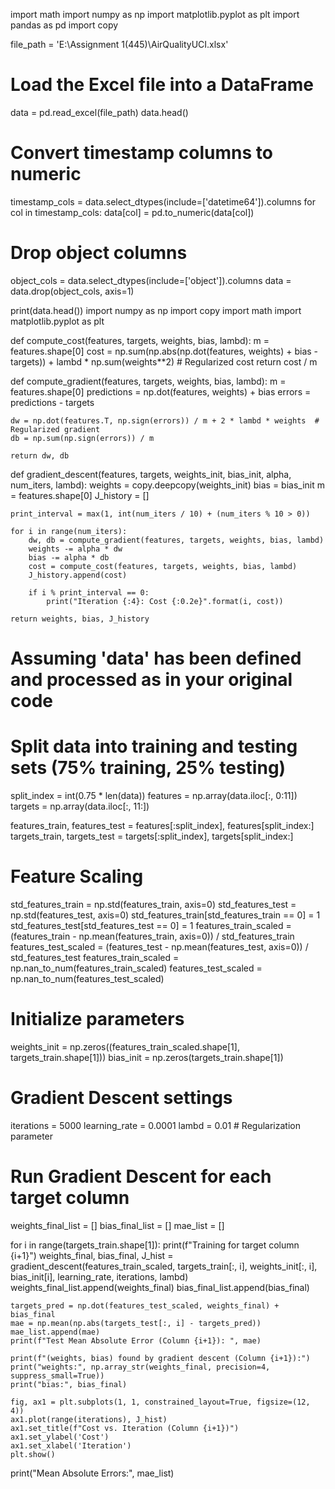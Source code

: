 import math
import numpy as np
import matplotlib.pyplot as plt
import pandas as pd
import copy

file_path = 'E:\Assignment 1(445)\AirQualityUCI.xlsx'

# Load the Excel file into a DataFrame
data = pd.read_excel(file_path)
data.head()
# Convert timestamp columns to numeric
timestamp_cols = data.select_dtypes(include=['datetime64']).columns
for col in timestamp_cols:
    data[col] = pd.to_numeric(data[col])

# Drop object columns
object_cols = data.select_dtypes(include=['object']).columns
data = data.drop(object_cols, axis=1)

print(data.head())
import numpy as np
import copy
import math
import matplotlib.pyplot as plt

def compute_cost(features, targets, weights, bias, lambd):
    m = features.shape[0]
    cost = np.sum(np.abs(np.dot(features, weights) + bias - targets)) + lambd * np.sum(weights**2)  # Regularized cost
    return cost / m

def compute_gradient(features, targets, weights, bias, lambd):
    m = features.shape[0]
    predictions = np.dot(features, weights) + bias
    errors = predictions - targets

    dw = np.dot(features.T, np.sign(errors)) / m + 2 * lambd * weights  # Regularized gradient
    db = np.sum(np.sign(errors)) / m

    return dw, db


def gradient_descent(features, targets, weights_init, bias_init, alpha, num_iters, lambd):
    weights = copy.deepcopy(weights_init)
    bias = bias_init
    m = features.shape[0]
    J_history = []

    print_interval = max(1, int(num_iters / 10) + (num_iters % 10 > 0))

    for i in range(num_iters):
        dw, db = compute_gradient(features, targets, weights, bias, lambd)
        weights -= alpha * dw
        bias -= alpha * db
        cost = compute_cost(features, targets, weights, bias, lambd)
        J_history.append(cost)

        if i % print_interval == 0:
            print("Iteration {:4}: Cost {:0.2e}".format(i, cost))

    return weights, bias, J_history

# Assuming 'data' has been defined and processed as in your original code

# Split data into training and testing sets (75% training, 25% testing)
split_index = int(0.75 * len(data))
features = np.array(data.iloc[:, 0:11])
targets = np.array(data.iloc[:, 11:])

features_train, features_test = features[:split_index], features[split_index:]
targets_train, targets_test = targets[:split_index], targets[split_index:]

# Feature Scaling
std_features_train = np.std(features_train, axis=0)
std_features_test = np.std(features_test, axis=0)
std_features_train[std_features_train == 0] = 1
std_features_test[std_features_test == 0] = 1
features_train_scaled = (features_train - np.mean(features_train, axis=0)) / std_features_train
features_test_scaled = (features_test - np.mean(features_test, axis=0)) / std_features_test
features_train_scaled = np.nan_to_num(features_train_scaled)
features_test_scaled = np.nan_to_num(features_test_scaled)

# Initialize parameters
weights_init = np.zeros((features_train_scaled.shape[1], targets_train.shape[1]))
bias_init = np.zeros(targets_train.shape[1])

# Gradient Descent settings
iterations = 5000
learning_rate = 0.0001
lambd = 0.01  # Regularization parameter

# Run Gradient Descent for each target column
weights_final_list = []
bias_final_list = []
mae_list = []

for i in range(targets_train.shape[1]):
    print(f"Training for target column {i+1}")
    weights_final, bias_final, J_hist = gradient_descent(features_train_scaled, targets_train[:, i], weights_init[:, i], bias_init[i], learning_rate, iterations, lambd)
    weights_final_list.append(weights_final)
    bias_final_list.append(bias_final)

    targets_pred = np.dot(features_test_scaled, weights_final) + bias_final
    mae = np.mean(np.abs(targets_test[:, i] - targets_pred))
    mae_list.append(mae)
    print(f"Test Mean Absolute Error (Column {i+1}): ", mae)

    print(f"(weights, bias) found by gradient descent (Column {i+1}):")
    print("weights:", np.array_str(weights_final, precision=4, suppress_small=True))
    print("bias:", bias_final)

    fig, ax1 = plt.subplots(1, 1, constrained_layout=True, figsize=(12, 4))
    ax1.plot(range(iterations), J_hist)
    ax1.set_title(f"Cost vs. Iteration (Column {i+1})")
    ax1.set_ylabel('Cost')
    ax1.set_xlabel('Iteration')
    plt.show()

print("Mean Absolute Errors:", mae_list)
